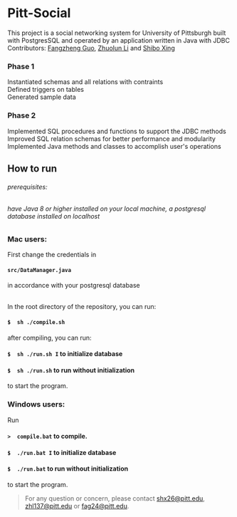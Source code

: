 # Pitt-Social 
This project is a social networking system for University of Pittsburgh built with PostgresSQL and operated by an application written in Java with JDBC  <br>
Contributors: [Fangzheng Guo](https://github.com/toobbby), [Zhuolun Li](https://github.com/Zhuolun1996) and [Shibo Xing](https://github.com/ShiboXing)

### Phase 1
Instantiated schemas and all relations with contraints\
Defined triggers on tables\
Generated sample data 

### Phase 2
Implemented SQL procedures and functions to support the JDBC methods\
Improved SQL relation schemas for better performance and modularity\
Implemented Java methods and classes to accomplish user's operations


## How to run
###### prerequisites: 
###### have Java 8 or higher installed on your local machine, a postgresql database installed on localhost
### Mac users:
First change the credentials in
<h4> <code>src/DataManager.java</code> </h4> in accordance with your postgresql database <br> <br>

In the root directory of the repository, you can run:<br>
#### `$  sh ./compile.sh`

after compiling, you can run:

#### `$  sh ./run.sh I` to initialize database   
#### `$  sh ./run.sh` to run without initialization
to start the program.   


### Windows users:
Run <br>
#### `>  compile.bat` to compile.

#### `$  ./run.bat I` to initialize database   
#### `$  ./run.bat` to run without initialization   
to start the program.


>For any question or concern, please contact <shx26@pitt.edu>, <zhl137@pitt.edu> or <fag24@pitt.edu>.

